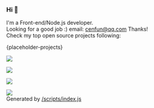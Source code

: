 ### Hi 👋

I'm a Front-end/Node.js developer.  
Looking for a good job :) email: [cenfun@qq.com](cenfun@qq.com) Thanks!  
Check my top open source projects following:

{placeholder-projects}

[![](https://img.bayuguai.com/github/contributions/cenfun)](https://github.com/cenfun)
  
[![](https://img.bayuguai.com/github/languages/cenfun)](https://github.com/cenfun)

[![](https://github-readme-stats.vercel.app/api?username=cenfun&show_icons=true&count_private=true)](https://github.com/cenfun)

[![](https://komarev.com/ghpvc/?username=cenfun)](https://github.com/cenfun)  
Generated by [/scripts/index.js](/scripts/index.js)  
